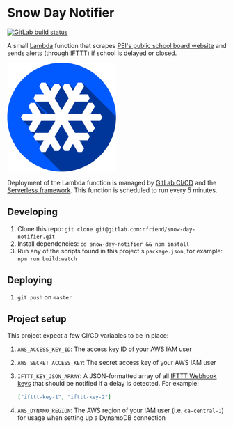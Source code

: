# Snow Day Notifier

<a href="https://gitlab.com/nfriend/snow-day-notifier/pipelines" target="_blank"><img src="https://gitlab.com/nfriend/snow-day-notifier/badges/master/pipeline.svg" alt="GitLab build status"></a>

A small [Lambda](https://aws.amazon.com/lambda/) function that scrapes [PEI's public school board website](https://edu.princeedwardisland.ca/psb/) and sends alerts (through [IFTTT](https://ifttt.com/)) if school is delayed or closed.

<img src="./snow.png" alt="A snowflake logo" width="250"/>

Deployment of the Lambda function is managed by [GitLab CI/CD](https://docs.gitlab.com/ee/ci/) and the [Serverless framework](https://serverless.com/). This function is scheduled to run every 5 minutes.

## Developing

1. Clone this repo: `git clone git@gitlab.com:nfriend/snow-day-notifier.git`
1. Install dependencies: `cd snow-day-notifier && npm install`
1. Run any of the scripts found in this project's `package.json`, for example: `npm run build:watch`

## Deploying

1. `git push` on `master`

## Project setup

This project expect a few CI/CD variables to be in place:

1. `AWS_ACCESS_KEY_ID`: The access key ID of your AWS IAM user
1. `AWS_SECRET_ACCESS_KEY`: The secret access key of your AWS IAM user
1. `IFTTT_KEY_JSON_ARRAY`: A JSON-formatted array of all [IFTTT Webhook keys](https://help.ifttt.com/hc/en-us/articles/115010230347-Webhooks-service-FAQ) that should be notified if a delay is detected. For example:

   ```json
   ["ifttt-key-1", "ifttt-key-2"]
   ```

1. `AWS_DYNAMO_REGION`: The AWS region of your IAM user (i.e. `ca-central-1`) for usage when setting up a DynamoDB connection
